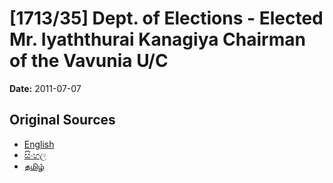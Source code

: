 # [1713/35] Dept. of Elections - Elected Mr. Iyaththurai Kanagiya Chairman of the Vavunia U/C

**Date:** 2011-07-07

## Original Sources

- [English](https://documents.gov.lk/view/extra-gazettes/2011/7/1713-35_E.pdf)
- [සිංහල](https://documents.gov.lk/view/extra-gazettes/2011/7/1713-35_S.pdf)
- [தமிழ்](https://documents.gov.lk/view/extra-gazettes/2011/7/1713-35_T.pdf)
